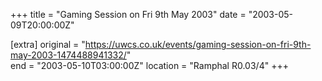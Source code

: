 +++
title = "Gaming Session on Fri 9th May 2003"
date = "2003-05-09T20:00:00Z"

[extra]
original = "https://uwcs.co.uk/events/gaming-session-on-fri-9th-may-2003-1474488941332/"    
end = "2003-05-10T03:00:00Z"
location = "Ramphal R0.03/4"
+++



